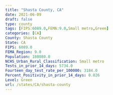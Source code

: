 ```yaml
---
title: "Shasta County, CA"
date: 2021-06-09
draft: false
type: county
tags: [FIPS:6089.0,FEMA:9.0,Small metro,Green]
categories: [CA]
County: Shasta County
State: CA
FIPS: 6089.0
FEMA_Region: 9.0
Population: 180080.0
NCHS_Urban_Rural_Classification: Small metro
Tests_in_prior_14_days: 5734.0
Fourteen_day_test_rate_per_100000: 3184.0
Percent_Positivity_in_prior_14_days: 0.026
Level: Green
url: /states/CA/shasta-county
---
```



